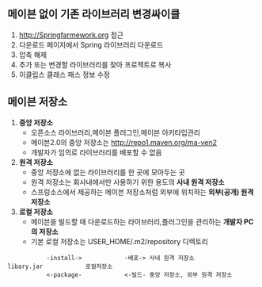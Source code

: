 ## 메이븐 없이 기존 라이브러리 변경싸이클
  1) http://Springfarmework.org 접근
  2) 다운로드 페이지에서 Spring 라이브러리 다운로드
  3) 압축 해제
  4) 추가 또는 변경할 라이브러리를 찾아 프로젝트로 복사
  5) 이클립스 클래스 패스 정보 수정

## 메이븐 저장소
  1) **중앙 저장소**
     - 오픈소스 라이브러리,메이븐 플러그인,메이븐 아키타입관리
     - 메이븐2.0의 중앙 저장소는 http://repo1.maven.org/ma-ven2
     - 개발자가 임의로 라이브러리를 배포할 수 없음
  2) **원격 저장소**
     - 중앙 저장소에 없는 라이브러리를 한 곳에 모아두는 곳
     - 원격 저장소는 회사내에서만 사용하기 위한 용도의 **사내 원격 저장소**
     - 스프링소스에서 제공하는 메이븐 저장소처럼 외부에 위치하는 **외부(공개) 원격 저장소**
  3) **로컬 저장소**
     - 메이븐을 빌드할 때 다운로드하는 라이브러리,플러그인을 관리하는 **개발자 PC의 저장소**
     - 기본 로컬 저장소는 USER_HOME/.m2/repository 디렉토리
```
           -install->            -배포-> 사내 원격 저장소
libary.jar            로컬저장소
           <-package-            <-빌드- 중앙 저장소, 외부 원격 저장소
```
